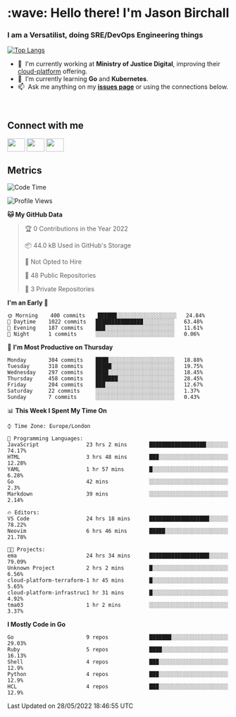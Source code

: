 <h1 align="left" id="jason-title">:wave: Hello there! I'm Jason Birchall</h1>
<h3 align="left">I am a Versatilist, doing SRE/DevOps Engineering things</h3>

[![Top Langs](https://github-readme-stats.vercel.app/api?username=jasonBirchall&show_icons=true&count_private=true&include_all_commits=true&theme=gruvbox)](https://github.com/anuraghazra/github-readme-stats)

- :office: &nbsp;I'm currently working at **Ministry of Justice Digital**, improving their [cloud-platform](https://github.com/ministryofjustice/cloud-platform) offering.
- :seedling: &nbsp;I’m currently learning **Go** and **Kubernetes**.
- :mailbox: &nbsp;Ask me anything on my **[issues page]** or using the connections below.


<br>

<h2>Connect with me</h2>
<p>
<a href="https://twitter.com/jsonBirchall" target="blank"><img align="center" src="https://cdn.jsdelivr.net/npm/simple-icons@3.0.1/icons/twitter.svg" alt="" height="30" width="40" /></a>
<a href="https://keybase.io/json0" target="blank"><img align="center" src="https://cdn.jsdelivr.net/npm/simple-icons@3.0.1/icons/keybase.svg" alt="" height="30" width="40" /></a>
<a href="https://www.reddit.com/user/kakorate" target="blank"><img align="center" src="https://cdn.jsdelivr.net/npm/simple-icons@3.0.1/icons/reddit.svg" alt="" height="30" width="40" /></a>
</p>

<h2>Metrics</h2>

<!--START_SECTION:waka-->
![Code Time](http://img.shields.io/badge/Code%20Time-0%20secs-blue)

![Profile Views](http://img.shields.io/badge/Profile%20Views-0-blue)

**🐱 My GitHub Data** 

> 🏆 0 Contributions in the Year 2022
 > 
> 📦 44.0 kB Used in GitHub's Storage 
 > 
> 🚫 Not Opted to Hire
 > 
> 📜 48 Public Repositories 
 > 
> 🔑 3 Private Repositories  
 > 
**I'm an Early 🐤** 

```text
🌞 Morning    400 commits    ██████░░░░░░░░░░░░░░░░░░░   24.84% 
🌆 Daytime    1022 commits   ███████████████░░░░░░░░░░   63.48% 
🌃 Evening    187 commits    ███░░░░░░░░░░░░░░░░░░░░░░   11.61% 
🌙 Night      1 commits      ░░░░░░░░░░░░░░░░░░░░░░░░░   0.06%

```
📅 **I'm Most Productive on Thursday** 

```text
Monday       304 commits    ████░░░░░░░░░░░░░░░░░░░░░   18.88% 
Tuesday      318 commits    █████░░░░░░░░░░░░░░░░░░░░   19.75% 
Wednesday    297 commits    ████░░░░░░░░░░░░░░░░░░░░░   18.45% 
Thursday     458 commits    ███████░░░░░░░░░░░░░░░░░░   28.45% 
Friday       204 commits    ███░░░░░░░░░░░░░░░░░░░░░░   12.67% 
Saturday     22 commits     ░░░░░░░░░░░░░░░░░░░░░░░░░   1.37% 
Sunday       7 commits      ░░░░░░░░░░░░░░░░░░░░░░░░░   0.43%

```


📊 **This Week I Spent My Time On** 

```text
⌚︎ Time Zone: Europe/London

💬 Programming Languages: 
JavaScript               23 hrs 2 mins       ██████████████████░░░░░░░   74.17% 
HTML                     3 hrs 48 mins       ███░░░░░░░░░░░░░░░░░░░░░░   12.28% 
YAML                     1 hr 57 mins        █░░░░░░░░░░░░░░░░░░░░░░░░   6.28% 
Go                       42 mins             ░░░░░░░░░░░░░░░░░░░░░░░░░   2.3% 
Markdown                 39 mins             ░░░░░░░░░░░░░░░░░░░░░░░░░   2.14%

🔥 Editors: 
VS Code                  24 hrs 18 mins      ███████████████████░░░░░░   78.22% 
Neovim                   6 hrs 46 mins       █████░░░░░░░░░░░░░░░░░░░░   21.78%

🐱‍💻 Projects: 
ema                      24 hrs 34 mins      ███████████████████░░░░░░   79.09% 
Unknown Project          2 hrs 2 mins        █░░░░░░░░░░░░░░░░░░░░░░░░   6.56% 
cloud-platform-terraform-1 hr 45 mins        █░░░░░░░░░░░░░░░░░░░░░░░░   5.65% 
cloud-platform-infrastruc1 hr 31 mins        █░░░░░░░░░░░░░░░░░░░░░░░░   4.92% 
tma03                    1 hr 2 mins         ░░░░░░░░░░░░░░░░░░░░░░░░░   3.37%

```

**I Mostly Code in Go** 

```text
Go                       9 repos             ███████░░░░░░░░░░░░░░░░░░   29.03% 
Ruby                     5 repos             ████░░░░░░░░░░░░░░░░░░░░░   16.13% 
Shell                    4 repos             ███░░░░░░░░░░░░░░░░░░░░░░   12.9% 
Python                   4 repos             ███░░░░░░░░░░░░░░░░░░░░░░   12.9% 
HCL                      4 repos             ███░░░░░░░░░░░░░░░░░░░░░░   12.9%

```



 Last Updated on 28/05/2022 18:46:55 UTC
<!--END_SECTION:waka-->

<!-- links -->

[issues page]: https://github.com/jasonBirchall/jasonBirchall/issues "jasonBirchall/issues"
